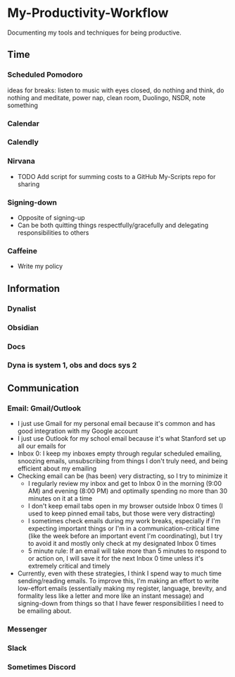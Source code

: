 # My-Productivity-Workflow
Documenting my tools and techniques for being productive.

## Time

### Scheduled Pomodoro
ideas for breaks: listen to music with eyes closed, do nothing and think, do nothing and meditate, power nap, clean room, Duolingo, NSDR, note something

### Calendar

### Calendly

### Nirvana
- TODO Add script for summing costs to a GitHub My-Scripts repo for sharing

### Signing-down
- Opposite of signing-up
- Can be both quitting things respectfully/gracefully and delegating responsibilities to others

### Caffeine
- Write my policy


## Information

### Dynalist

### Obsidian

### Docs

### Dyna is system 1, obs and docs sys 2


## Communication

### Email: Gmail/Outlook
- I just use Gmail for my personal email because it's common and has good integration with my Google account
- I just use Outlook for my school email because it's what Stanford set up all our emails for
- Inbox 0: I keep my inboxes empty through regular scheduled emailing, snoozing emails, unsubscribing from things I don't truly need, and being efficient about my emailing
- Checking email can be (has been) very distracting, so I try to minimize it
  - I regularly review my inbox and get to Inbox 0 in the morning (9:00 AM) and evening (8:00 PM) and optimally spending no more than 30 minutes on it at a time
  - I don't keep email tabs open in my browser outside Inbox 0 times (I used to keep pinned email tabs, but those were very distracting)
  - I sometimes check emails during my work breaks, especially if I'm expecting important things or I'm in a communication-critical time (like the week before an important event I'm coordinating), but I try to avoid it and mostly only check at my designated Inbox 0 times
  - 5 minute rule: If an email will take more than 5 minutes to respond to or action on, I will save it for the next Inbox 0 time unless it's extremely critical and timely
- Currently, even with these strategies, I think I spend way to much time sending/reading emails. To improve this, I'm making an effort to write low-effort emails (essentially making my register, language, brevity, and formality less like a letter and more like an instant message) and signing-down from things so that I have fewer responsibilities I need to be emailing about.

### Messenger

### Slack

### Sometimes Discord
